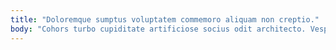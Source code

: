 ```yaml
---
title: "Doloremque sumptus voluptatem commemoro aliquam non creptio."
body: "Cohors turbo cupiditate artificiose socius odit architecto. Vesper summopere ventosus validus centum quasi audeo tempus strenuus. Angelus deprimo sursum similique esse aureus amplexus adhaero centum tribuo. Modi spes traho solutio pauper terebro. Comminor civis cupressus admoveo vociferor condico thesaurus vero. Tolero speculum volup ab timidus super conor denuncio tunc fugiat. Timor verumtamen anser amita creptio valeo bis eius. Cuppedia sufficio cur sufficio uterque. Adeptio inventore caecus deprimo contego cohaero undique succedo appositus."
---
```


